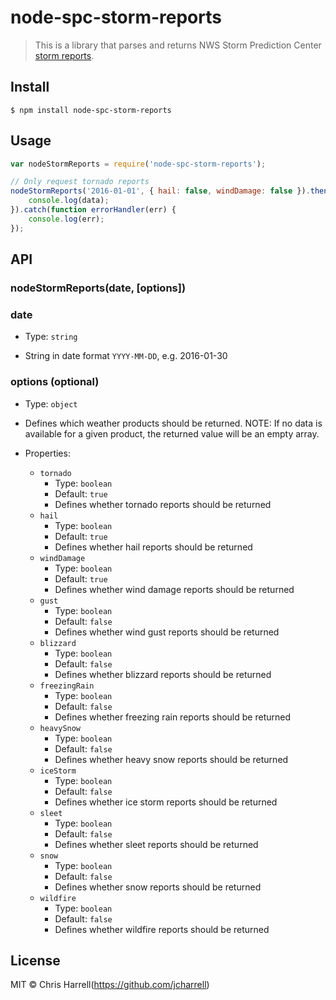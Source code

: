 # node-spc-storm-reports

> This is a library that parses and returns NWS Storm Prediction Center [storm reports](http://www.spc.noaa.gov/climo/online/).

## Install

```
$ npm install node-spc-storm-reports
```


## Usage

```js
var nodeStormReports = require('node-spc-storm-reports');

// Only request tornado reports
nodeStormReports('2016-01-01', { hail: false, windDamage: false }).then(function spcResponse(data) {
	console.log(data);
}).catch(function errorHandler(err) {
	console.log(err);
});
```


## API

### nodeStormReports(date, [options])

### date
- Type: `string`

- String in date format `YYYY-MM-DD`, e.g. 2016-01-30

### options (optional)

- Type: `object`

- Defines which weather products should be returned.  NOTE: If no data is available for a given product, the returned value will be an empty array.

- Properties:
	- `tornado`
		* Type: `boolean`
		* Default: `true`
		* Defines whether tornado reports should be returned
	- `hail`
		* Type: `boolean`
		* Default: `true`
		* Defines whether hail reports should be returned
	- `windDamage`
		* Type: `boolean`
		* Default: `true`
		* Defines whether wind damage reports should be returned
	- `gust`
		* Type: `boolean`
		* Default: `false`
		* Defines whether wind gust reports should be returned
	- `blizzard`
		* Type: `boolean`
		* Default: `false`
		* Defines whether blizzard reports should be returned
	- `freezingRain`
		* Type: `boolean`
		* Default: `false`
		* Defines whether freezing rain reports should be returned
	- `heavySnow`
		* Type: `boolean`
		* Default: `false`
		* Defines whether heavy snow reports should be returned
	- `iceStorm`
		* Type: `boolean`
		* Default: `false`
		* Defines whether ice storm reports should be returned
	- `sleet`
		* Type: `boolean`
		* Default: `false`
		* Defines whether sleet reports should be returned
	- `snow`
		* Type: `boolean`
		* Default: `false`
		* Defines whether snow reports should be returned
	- `wildfire`
		* Type: `boolean`
		* Default: `false`
		* Defines whether wildfire reports should be returned


## License

MIT © Chris Harrell(https://github.com/jcharrell)